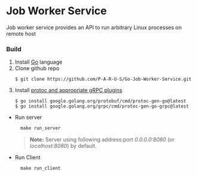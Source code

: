 # Job Worker Service
 Job worker service provides an API to run arbitrary Linux processes on remote host

### Build
1. Install [Go](https://go.dev/doc/install) language
2. Clone github repo
    ```
    $ git clone https://github.com/P-A-R-U-S/Go-Job-Worker-Service.git
    ```
3. Install [protoc and appropriate gRPC plugins](https://grpc.io/docs/languages/go/quickstart/)
    ```
    $ go install google.golang.org/protobuf/cmd/protoc-gen-go@latest
    $ go install google.golang.org/grpc/cmd/protoc-gen-go-grpc@latest
    ```

*  Run server

    ```makefile
      make run_server
     ```
    > **Note:** Server using following address:port _0.0.0.0:8080_ (or _localhost:8080_) by default.

* Run Client
    ```makefile
      make run_client
     ```
 




